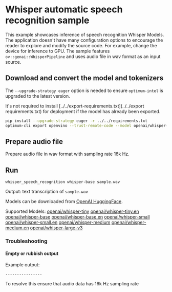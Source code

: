 # Whisper automatic speech recognition sample

This example showcases inference of speech recognition Whisper Models. The application doesn't have many configuration options to encourage the reader to explore and modify the source code. For example, change the device for inference to GPU. The sample features `ov::genai::WhisperPipeline` and uses audio file in wav format as an input source.

## Download and convert the model and tokenizers

The `--upgrade-strategy eager` option is needed to ensure `optimum-intel` is upgraded to the latest version.

It's not required to install [../../export-requirements.txt](../../export requirements.txt) for deployment if the model has already been exported.

```sh
pip install --upgrade-strategy eager -r ../../requirements.txt
optimum-cli export openvino --trust-remote-code --model openai/whisper-base whisper-base
```

## Prepare audio file

Prepare audio file in wav format with sampling rate 16k Hz.

## Run

`whisper_speech_recognition whisper-base sample.wav`

Output: text transcription of `sample.wav`

Models can be downloaded from [OpenAI HuggingFace](https://huggingface.co/openai).

Supported Models:
[openai/whisper-tiny](https://huggingface.co/openai/whisper-tiny)
[openai/whisper-tiny.en](https://huggingface.co/openai/whisper-tiny.en)
[openai/whisper-base](https://huggingface.co/openai/whisper-base)
[openai/whisper-base.en](https://huggingface.co/openai/whisper-base.en)
[openai/whisper-small](https://huggingface.co/openai/whisper-small)
[openai/whisper-small.en](https://huggingface.co/openai/whisper-small.en)
[openai/whisper-medium](https://huggingface.co/openai/whisper-medium)
[openai/whisper-medium.en](https://huggingface.co/openai/whisper-medium.en)
[openai/whisper-large-v3](https://huggingface.co/openai/whisper-large-v3)

### Troubleshooting

#### Empty or rubbish output

Example output:
```
----------------
```

To resolve this ensure that audio data has 16k Hz sampling rate
